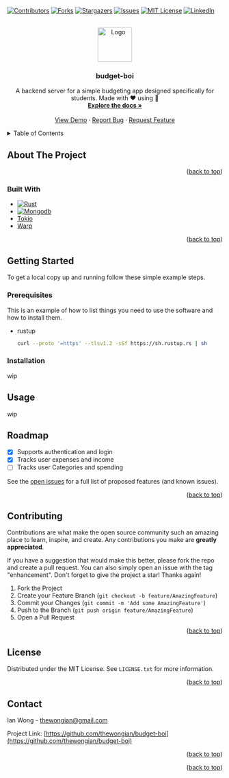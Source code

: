 <!-- Improved compatibility of back to top link: See: https://github.com/othneildrew/Best-README-Template/pull/73 -->
<a name="readme-top"></a>


<!-- PROJECT SHIELDS -->
<!--
*** I'm using markdown "reference style" links for readability.
*** Reference links are enclosed in brackets [ ] instead of parentheses ( ).
*** See the bottom of this document for the declaration of the reference variables
*** for contributors-url, forks-url, etc. This is an optional, concise syntax you may use.
*** https://www.markdownguide.org/basic-syntax/#reference-style-links
-->
[![Contributors][contributors-shield]][contributors-url]
[![Forks][forks-shield]][forks-url]
[![Stargazers][stars-shield]][stars-url]
[![Issues][issues-shield]][issues-url]
[![MIT License][license-shield]][license-url]
[![LinkedIn][linkedin-shield]][linkedin-url]



<!-- PROJECT LOGO -->
<br />
<div align="center">
  <a href="https://github.com/thewongian/budget-boi">
    <img src="images/logo.png" alt="Logo" width="80" height="80">
  </a>

<h3 align="center">budget-boi</h3>

  <p align="center">
    A backend server for a simple budgeting app designed specifically for students. Made with ❤️ using 🦀 
    <br />
    <a href="https://github.com/thewongian/budget-boi"><strong>Explore the docs »</strong></a>
    <br />
    <br />
    <a href="https://github.com/thewongian/budget-boi">View Demo</a>
    ·
    <a href="https://github.com/thewongian/budget-boi/issues">Report Bug</a>
    ·
    <a href="https://github.com/thewongian/budget-boi/issues">Request Feature</a>
  </p>
</div>



<!-- TABLE OF CONTENTS -->
<details>
  <summary>Table of Contents</summary>
  <ol>
    <li>
      <a href="#about-the-project">About The Project</a>
      <ul>
        <li><a href="#built-with">Built With</a></li>
      </ul>
    </li>
    <li>
      <a href="#getting-started">Getting Started</a>
      <ul>
        <li><a href="#prerequisites">Prerequisites</a></li>
        <li><a href="#installation">Installation</a></li>
      </ul>
    </li>
    <li><a href="#usage">Usage</a></li>
    <li><a href="#roadmap">Roadmap</a></li>
    <li><a href="#contributing">Contributing</a></li>
    <li><a href="#license">License</a></li>
    <li><a href="#contact">Contact</a></li>
    <li><a href="#acknowledgments">Acknowledgments</a></li>
  </ol>
</details>



<!-- ABOUT THE PROJECT -->
## About The Project

<!-- [![Product Name Screen Shot][product-screenshot]](https://example.com) -->


<p align="right">(<a href="#readme-top">back to top</a>)</p>



### Built With

* [![Rust][Rust.com]][Rust-url]
* [![Mongodb][Mongodb.com]][Mongodb-url]
* [Tokio]([Tokio-url])
* [Warp]([Warp-url])

<p align="right">(<a href="#readme-top">back to top</a>)</p>



<!-- GETTING STARTED -->
## Getting Started

To get a local copy up and running follow these simple example steps.

### Prerequisites

This is an example of how to list things you need to use the software and how to install them.
* rustup
  ```sh
  curl --proto '=https' --tlsv1.2 -sSf https://sh.rustup.rs | sh
  ```

### Installation

wip



<!-- USAGE EXAMPLES -->
## Usage

wip



<!-- ROADMAP -->
## Roadmap

- [x] Supports authentication and login
- [x] Tracks user expenses and income
- [ ] Tracks user Categories and spending

See the [open issues](https://github.com/thewongian/budget-boi/issues) for a full list of proposed features (and known issues).

<p align="right">(<a href="#readme-top">back to top</a>)</p>



<!-- CONTRIBUTING -->
## Contributing

Contributions are what make the open source community such an amazing place to learn, inspire, and create. Any contributions you make are **greatly appreciated**.

If you have a suggestion that would make this better, please fork the repo and create a pull request. You can also simply open an issue with the tag "enhancement".
Don't forget to give the project a star! Thanks again!

1. Fork the Project
2. Create your Feature Branch (`git checkout -b feature/AmazingFeature`)
3. Commit your Changes (`git commit -m 'Add some AmazingFeature'`)
4. Push to the Branch (`git push origin feature/AmazingFeature`)
5. Open a Pull Request

<p align="right">(<a href="#readme-top">back to top</a>)</p>



<!-- LICENSE -->
## License

Distributed under the MIT License. See `LICENSE.txt` for more information.

<p align="right">(<a href="#readme-top">back to top</a>)</p>



<!-- CONTACT -->
## Contact

Ian Wong - thewongian@gmail.com

Project Link: [https://github.com/thewongian/budget-boi](https://github.com/thewongian/budget-boi)

<p align="right">(<a href="#readme-top">back to top</a>)</p>



<!-- ACKNOWLEDGMENTS -->
<!-- ## Acknowledgments

* []()
* []()
* []() -->

<p align="right">(<a href="#readme-top">back to top</a>)</p>



<!-- MARKDOWN LINKS & IMAGES -->
<!-- https://www.markdownguide.org/basic-syntax/#reference-style-links -->
[contributors-shield]: https://img.shields.io/github/contributors/thewongian/budget-boi.svg?style=for-the-badge
[contributors-url]: https://github.com/thewongian/budget-boi/graphs/contributors
[forks-shield]: https://img.shields.io/github/forks/thewongian/budget-boi.svg?style=for-the-badge
[forks-url]: https://github.com/thewongian/budget-boi/network/members
[stars-shield]: https://img.shields.io/github/stars/thewongian/budget-boi.svg?style=for-the-badge
[stars-url]: https://github.com/thewongian/budget-boi/stargazers
[issues-shield]: https://img.shields.io/github/issues/thewongian/budget-boi.svg?style=for-the-badge
[issues-url]: https://github.com/thewongian/budget-boi/issues
[license-shield]: https://img.shields.io/github/license/thewongian/budget-boi.svg?style=for-the-badge
[license-url]: https://github.com/thewongian/budget-boi/blob/master/LICENSE.txt
[linkedin-shield]: https://img.shields.io/badge/-LinkedIn-black.svg?style=for-the-badge&logo=linkedin&colorB=555
[linkedin-url]: https://www.linkedin.com/in/thewongian/
[product-screenshot]: images/screenshot.png
[Next.js]: https://img.shields.io/badge/next.js-000000?style=for-the-badge&logo=nextdotjs&logoColor=white
[Next-url]: https://nextjs.org/
[React.js]: https://img.shields.io/badge/React-20232A?style=for-the-badge&logo=react&logoColor=61DAFB
[React-url]: https://reactjs.org/
[Vue.js]: https://img.shields.io/badge/Vue.js-35495E?style=for-the-badge&logo=vuedotjs&logoColor=4FC08D
[Vue-url]: https://vuejs.org/
[Angular.io]: https://img.shields.io/badge/Angular-DD0031?style=for-the-badge&logo=angular&logoColor=white
[Angular-url]: https://angular.io/
[Svelte.dev]: https://img.shields.io/badge/Svelte-4A4A55?style=for-the-badge&logo=svelte&logoColor=FF3E00
[Svelte-url]: https://svelte.dev/
[Laravel.com]: https://img.shields.io/badge/Laravel-FF2D20?style=for-the-badge&logo=laravel&logoColor=white
[Laravel-url]: https://laravel.com
[Bootstrap.com]: https://img.shields.io/badge/Bootstrap-563D7C?style=for-the-badge&logo=bootstrap&logoColor=white
[Bootstrap-url]: https://getbootstrap.com
[JQuery.com]: https://img.shields.io/badge/jQuery-0769AD?style=for-the-badge&logo=jquery&logoColor=white
[JQuery-url]: https://jquery.com 
[Rust.com]: https://img.shields.io/badge/Rust-000000?style=for-the-badge&logo=rust&logoColor=white
[Rust-url]: https://www.rust-lang.org/
[Mongodb.com]: https://img.shields.io/badge/MongoDB-4EA94B?style=for-the-badge&logo=mongodb&logoColor=white
[Mongodb-url]: https://www.mongodb.com/
<!-- [Warp]:  -->
[Warp-url]: https://github.com/seanmonstar/warp
<!-- [Tok.io]:  -->
[Tokio-url]: https://tokio.rs/


